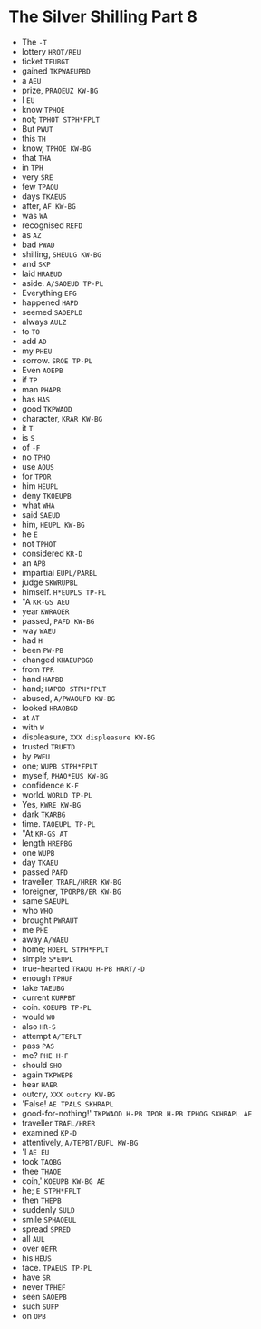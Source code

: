 # The Silver Shilling Part 8

* The `-T`
* lottery `HROT/REU`
* ticket `TEUBGT`
* gained `TKPWAEUPBD`
* a `AEU`
* prize, `PRAOEUZ KW-BG`
* I `EU`
* know `TPHOE`
* not; `TPHOT STPH*FPLT`
* But `PWUT`
* this `TH`
* know, `TPHOE KW-BG`
* that `THA`
* in `TPH`
* very `SRE`
* few `TPAOU`
* days `TKAEUS`
* after, `AF KW-BG`
* was `WA`
* recognised `REFD`
* as `AZ`
* bad `PWAD`
* shilling, `SHEULG KW-BG`
* and `SKP`
* laid `HRAEUD`
* aside. `A/SAOEUD TP-PL`
* Everything `EFG`
* happened `HAPD`
* seemed `SAOEPLD`
* always `AULZ`
* to `TO`
* add `AD`
* my `PHEU`
* sorrow. `SROE TP-PL`
* Even `AOEPB`
* if `TP`
* man `PHAPB`
* has `HAS`
* good `TKPWAOD`
* character, `KRAR KW-BG`
* it `T`
* is `S`
* of `-F`
* no `TPHO`
* use `AOUS`
* for `TPOR`
* him `HEUPL`
* deny `TKOEUPB`
* what `WHA`
* said `SAEUD`
* him, `HEUPL KW-BG`
* he `E`
* not `TPHOT`
* considered `KR-D`
* an `APB`
* impartial `EUPL/PARBL`
* judge `SKWRUPBL`
* himself. `H*EUPLS TP-PL`
* "A `KR-GS AEU`
* year `KWRAOER`
* passed, `PAFD KW-BG`
* way `WAEU`
* had `H`
* been `PW-PB`
* changed `KHAEUPBGD`
* from `TPR`
* hand `HAPBD`
* hand; `HAPBD STPH*FPLT`
* abused, `A/PWAOUFD KW-BG`
* looked `HRAOBGD`
* at `AT`
* with `W`
* displeasure, `XXX displeasure KW-BG`
* trusted `TRUFTD`
* by `PWEU`
* one; `WUPB STPH*FPLT`
* myself, `PHAO*EUS KW-BG`
* confidence `K-F`
* world. `WORLD TP-PL`
* Yes, `KWRE KW-BG`
* dark `TKARBG`
* time. `TAOEUPL TP-PL`
* "At `KR-GS AT`
* length `HREPBG`
* one `WUPB`
* day `TKAEU`
* passed `PAFD`
* traveller, `TRAFL/HRER KW-BG`
* foreigner, `TPORPB/ER KW-BG`
* same `SAEUPL`
* who `WHO`
* brought `PWRAUT`
* me `PHE`
* away `A/WAEU`
* home; `HOEPL STPH*FPLT`
* simple `S*EUPL`
* true-hearted `TRAOU H-PB HART/-D`
* enough `TPHUF`
* take `TAEUBG`
* current `KURPBT`
* coin. `KOEUPB TP-PL`
* would `WO`
* also `HR-S`
* attempt `A/TEPLT`
* pass `PAS`
* me? `PHE H-F`
* should `SHO`
* again `TKPWEPB`
* hear `HAER`
* outcry, `XXX outcry KW-BG`
* 'False! `AE TPALS SKHRAPL`
* good-for-nothing!' `TKPWAOD H-PB TPOR H-PB TPHOG SKHRAPL AE`
* traveller `TRAFL/HRER`
* examined `KP-D`
* attentively, `A/TEPBT/EUFL KW-BG`
* 'I `AE EU`
* took `TAOBG`
* thee `THAOE`
* coin,' `KOEUPB KW-BG AE`
* he; `E STPH*FPLT`
* then `THEPB`
* suddenly `SULD`
* smile `SPHAOEUL`
* spread `SPRED`
* all `AUL`
* over `OEFR`
* his `HEUS`
* face. `TPAEUS TP-PL`
* have `SR`
* never `TPHEF`
* seen `SAOEPB`
* such `SUFP`
* on `OPB`
